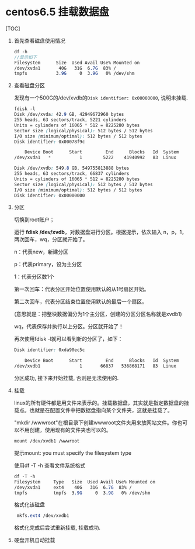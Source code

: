 # centos6.5 挂载数据盘

[TOC]

1. 首先查看磁盘使用情况

   ```scss
   df -h
   //显示如下
   Filesystem      Size  Used Avail Use% Mounted on
   /dev/xvda1       40G   31G  6.7G  83% /
   tmpfs           3.9G     0  3.9G   0% /dev/shm
   ```

2. 查看磁盘分区

   发现有一个500G的/dev/xvdb的`Disk identifier: 0x00000000`, 说明未挂载.

   ```scss
   fdisk -l
   Disk /dev/xvda: 42.9 GB, 42949672960 bytes
   255 heads, 63 sectors/track, 5221 cylinders
   Units = cylinders of 16065 * 512 = 8225280 bytes
   Sector size (logical/physical): 512 bytes / 512 bytes
   I/O size (minimum/optimal): 512 bytes / 512 bytes
   Disk identifier: 0x00078f9c

       Device Boot      Start         End      Blocks   Id  System
   /dev/xvda1   *           1        5222    41940992   83  Linux

   Disk /dev/xvdb: 549.8 GB, 549755813888 bytes
   255 heads, 63 sectors/track, 66837 cylinders
   Units = cylinders of 16065 * 512 = 8225280 bytes
   Sector size (logical/physical): 512 bytes / 512 bytes
   I/O size (minimum/optimal): 512 bytes / 512 bytes
   Disk identifier: 0x00000000
   ```

3. 分区

   切换到root账户；

   运行 **fdisk /dev/xvdb**，对数据盘进行分区。根据提示，依次输入 n，p，1，两次回车，wq，分区就开始了。

   n：代表new，新建分区

   p：代表primary，设为主分区

   1：代表分区数1个

   第一次回车：代表分区开始位置使用默认的从1号扇区开始。

   第二次回车，代表分区结束位置使用默认的最后一个扇区。

   (意思就是：把整块数据偏分为1个主分区，创建的分区分区名称就是xvdb1)

   wq，代表保存并执行以上分区。分区就开始了！

   再次使用fdisk -l就可以看到新的分区了，如下：

   ```scss
   Disk identifier: 0xda90ec5c

       Device Boot      Start         End      Blocks   Id  System
   /dev/xvdb1               1       66837   536868171   83  Linux
   ```

   分区成功, 接下来开始挂载, 否则是无法使用的.



4. 挂载

   linux的所有硬件都是用文件来表示的。挂载数据盘，其实就是指定数据盘的挂载点。也就是在配置文件中把数据盘指向某个文件夹，这就是挂载了。

   "mkdir /wwwroot"在根目录下创建wwwroot文件夹用来放网站文件。你也可以不用创建，使用现有的文件夹也可以的。

   ```scss
   mount /dev/xvdb1 /wwwroot
   ```

   提示mount: you must specify the filesystem type

   使用df -T -h 查看文件系统格式

   ```Scss
   df -T -h
   Filesystem     Type   Size  Used Avail Use% Mounted on
   /dev/xvda1     ext4    40G   31G  6.7G  83% /
   tmpfs          tmpfs  3.9G     0  3.9G   0% /dev/shm
   ```

   格式化该磁盘

   ```Scss
    mkfs.ext4 /dev/xvdb1
   ```

   格式化完成后尝试重新挂载, 挂载成功.

5. 硬盘开机自动挂载

   ```
   
   ```
